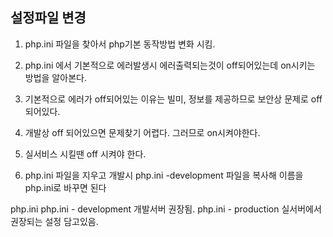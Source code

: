 ## 설정파일 변경

1. php.ini 파일을 찾아서 php기본 동작방법 변화 시킴.

2. php.ini 에서 기본적으로 에러발생시 에러출력되는것이 off되어있는데 on시키는 방법을 알아본다.

3. 기본적으로 에러가 off되어있는 이유는 빌미, 정보를 제공하므로 보안상 문제로 off되어있다. 

4. 개발상 off 되어있으면 문제찾기 어렵다. 그러므로 on시켜야한다.

5. 실서비스 시킬땐 off 시켜야 한다.

6. php.ini 파일을 지우고 개발시 php.ini -development 파일을 복사해 이름을 php.ini로 바꾸면 된다

php.ini
php.ini - development 개발서버 권장됨.
php.ini - production 실서버에서 권장되는 설정 담고있음.

